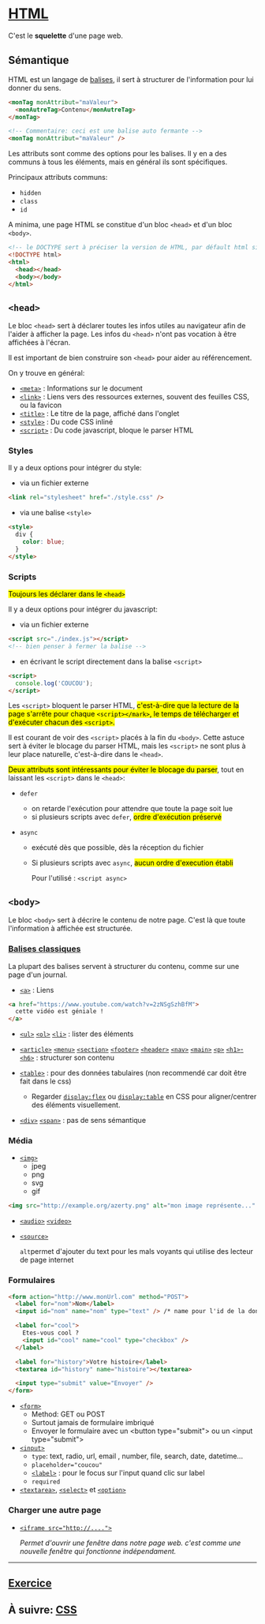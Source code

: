# [HTML](https://developer.mozilla.org/fr/docs/Web/html)

C'est le **squelette** d'une page web.

## Sémantique

HTML est un langage de [balises](https://developer.mozilla.org/fr/docs/Web/Guide/HTML/HTML5/Liste_des_%C3%A9l%C3%A9ments_HTML5), il sert à structurer de l'information pour lui donner du sens.

```html
<monTag monAttribut="maValeur">
  <monAutreTag>Contenu</monAutreTag>
</monTag>

<!-- Commentaire: ceci est une balise auto fermante -->
<monTag monAttribut="maValeur" />
```

Les attributs sont comme des options pour les balises. Il y en a des communs à tous les éléments, mais en général ils sont spécifiques.

Principaux attributs communs:

- `hidden`
- `class`
- `id`

A minima, une page HTML se constitue d'un bloc `<head>` et d'un bloc `<body>`.

```html
<!-- le DOCTYPE sert à préciser la version de HTML, par défault html signifie HTML5 -->
<!DOCTYPE html>
<html>
  <head></head>
  <body></body>
</html>
```

## `<head>`

Le bloc `<head>` sert à déclarer toutes les infos utiles au navigateur afin de l'aider à afficher la page. Les infos du `<head>` n'ont pas vocation à être affichées à l'écran.

Il est important de bien construire son `<head>` pour aider au référencement.

On y trouve en général:

- [`<meta>`](https://developer.mozilla.org/fr/docs/Web/HTML/Element/meta) : Informations sur le document
- [`<link>`](https://developer.mozilla.org/fr/docs/Web/HTML/Element/link) : Liens vers des ressources externes, souvent des feuilles CSS, ou la favicon
- [`<title>`](https://developer.mozilla.org/fr/docs/Web/HTML/Element/title) : Le titre de la page, affiché dans l'onglet
- [`<style>`](https://developer.mozilla.org/fr/docs/Web/HTML/Element/style) : Du code CSS inliné
- [`<script>`](https://developer.mozilla.org/fr/docs/Web/HTML/Element/script) : Du code javascript, bloque le parser HTML

### Styles

Il y a deux options pour intégrer du style:

- via un fichier externe

```html
<link rel="stylesheet" href="./style.css" />
```

- via une balise `<style>`

```html
<style>
  div {
    color: blue;
  }
</style>
```

### Scripts

<mark>Toujours les déclarer dans le `<head>`</mark>

Il y a deux options pour intégrer du javascript:

- via un fichier externe

```html
<script src="./index.js"></script>
<!-- bien penser à fermer la balise -->
```

- en écrivant le script directement dans la balise `<script>`

```html
<script>
  console.log('COUCOU');
</script>
```

Les `<script>` bloquent le parser HTML, <mark>c'est-à-dire que la lecture de la page s'arrête pour chaque `<script></mark>`, le temps de télécharger et d'exécuter chacun des `<script>`.

Il est courant de voir des `<script>` placés à la fin du `<body>`. Cette astuce sert à éviter le blocage du parser HTML, mais les `<script>` ne sont plus à leur place naturelle, c'est-à-dire dans le `<head>`.

<mark>Deux attributs sont intéressants pour éviter le blocage du parser</mark>, tout en laissant les `<script>` dans le `<head>`:

- `defer`
  
  - on retarde l'exécution pour attendre que toute la page soit lue
  - si plusieurs scripts avec `defer`, <mark>ordre d'exécution préservé</mark>

- `async`
  
  - exécuté dès que possible, dès la réception du fichier
  
  - Si plusieurs scripts avec `async`, <mark>aucun ordre d'execution établi</mark>
    
    Pour l'utilisé : `<script async>`

## `<body>`

Le bloc `<body>` sert à décrire le contenu de notre page. C'est là que toute l'information à affichée est structurée.

### [Balises classiques](https://developer.mozilla.org/fr/docs/Web/HTML/Element)

La plupart des balises servent à structurer du contenu, comme sur une page d'un journal.

- [`<a>`](https://developer.mozilla.org/fr/docs/Web/HTML/Element/a) : Liens

```html
<a href="https://www.youtube.com/watch?v=2zNSgSzhBfM">
  cette vidéo est géniale !
</a>
```

- [`<ul>`](https://developer.mozilla.org/fr/docs/Web/HTML/Element/ul) [`<ol>`](https://developer.mozilla.org/fr/docs/Web/HTML/Element/ol) [`<li>`](https://developer.mozilla.org/fr/docs/Web/HTML/Element/li) : lister des éléments

- [`<article>`](https://developer.mozilla.org/fr/docs/Web/HTML/Element/article) [`<menu>`](https://developer.mozilla.org/fr/docs/Web/HTML/Element/menu) [`<section>`](https://developer.mozilla.org/fr/docs/Web/HTML/Element/section) [`<footer>`](https://developer.mozilla.org/fr/docs/Web/HTML/Element/footer) [`<header>`](https://developer.mozilla.org/fr/docs/Web/HTML/Element/ul) [`<nav>`](https://developer.mozilla.org/fr/docs/Web/HTML/Element/nav) [`<main>`](https://developer.mozilla.org/fr/docs/Web/HTML/Element/main) [`<p>`](https://developer.mozilla.org/fr/docs/Web/HTML/Element/p) [`<h1>`-`<h6>`](https://developer.mozilla.org/fr/docs/Web/HTML/Element/Heading_Elements) : structurer son contenu

- [`<table>`](https://developer.mozilla.org/fr/docs/Web/HTML/Element/table) : pour des données tabulaires (non recommendé car doit être fait dans le css)
  
  - Regarder [`display:flex`](https://developer.mozilla.org/en-US/docs/Web/CSS/flex) ou [`display:table`](https://developer.mozilla.org/en-US/docs/Web/CSS/display) en CSS pour aligner/centrer des éléments visuellement.

- [`<div>`](https://developer.mozilla.org/fr/docs/Web/HTML/Element/div) [`<span>`](https://developer.mozilla.org/fr/docs/Web/HTML/Element/span) : pas de sens sémantique

### Média

- [`<img>`](https://developer.mozilla.org/fr/docs/Web/HTML/Element/img)
  - jpeg
  - png
  - svg
  - gif

```html
<img src="http://example.org/azerty.png" alt="mon image représente..." />
```

- [`<audio>`](https://developer.mozilla.org/fr/docs/Web/HTML/Element/audio) [`<video>`](https://developer.mozilla.org/fr/docs/Web/HTML/Element/video)

- [`<source>`](https://developer.mozilla.org/fr/docs/Web/HTML/Element/source)
  
  `alt`permet d'ajouter du text pour les mals voyants qui utilise des lecteur de page internet

### Formulaires

```html
<form action="http://www.monUrl.com" method="POST">
  <label for="nom">Nom</label>
  <input id="nom" name="nom" type="text" /> /* name pour l'id de la donnée lorsqu'elle est envoyé au serveur*/

  <label for="cool">
    Etes-vous cool ?
    <input id="cool" name="cool" type="checkbox" />
  </label>

  <label for="history">Votre histoire</label>
  <textarea id="history" name="histoire"></textarea>

  <input type="submit" value="Envoyer" />
</form>
```

- [`<form>`](https://developer.mozilla.org/fr/docs/Web/HTML/Element/form)
  - Method: GET ou POST
  - Surtout jamais de formulaire imbriqué
  - Envoyer le formulaire avec un &lt;button type="submit"> ou un &lt;input type="submit">
- [`<input>`](https://developer.mozilla.org/fr/docs/Web/HTML/Element/input)
  - `type`: text, radio, url, email , number, file, search, date, datetime...
  - `placeholder="coucou"`
  - [`<label>`](https://developer.mozilla.org/en-US/docs/Web/HTML/Element/label) : pour le focus sur l'input quand clic sur label
  - `required`
- [`<textarea>`](https://developer.mozilla.org/fr/docs/Web/HTML/Element/textarea), [`<select>`](https://developer.mozilla.org/fr/docs/Web/HTML/Element/textarea) et [`<option>`](https://developer.mozilla.org/fr/docs/Web/HTML/Element/option)

### Charger une autre page

- [`<iframe src="http://....">`](https://developer.mozilla.org/en-US/docs/Web/HTML/Element/iframe)
  
  *Permet d'ouvrir une fenêtre dans notre page web. c'est comme une nouvelle fenêtre qui fonctionne indépendament.*

---

## [Exercice](../../../exos/0_reminders/0-1_html.md)

## À suivre: [CSS](./0-2_css.md)
